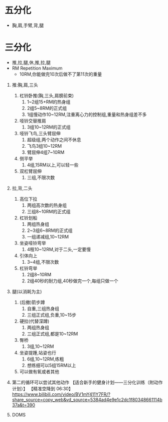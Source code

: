 # 五分化
- 胸,肩,手臂,背,腿
# 三分化
- 推,拉,腿,休,推,拉,腿
- RM Repetition Maximum
    - 10RM,你能做完10次后做不了第11次的重量
1. 推:胸,肩,三头
    1. 杠铃卧推(胸,三头,肩膀前束)
        1. 1~2组15+RM的热身组
        2. 2组5~8RM的正式组
        3. 1组慢动作10~12RM,注重离心力的控制组,重量和热身组差不多
    2. 哑铃交替推肩
        1. 3组10~12RM的正式组
    3. 哑铃飞鸟,三头臂屈伸
        1. 超级组,两个动作之间不休息
        2. 飞鸟3组10~12RM
        3. 臂屈伸4组7~10RM
    4. 侧平举
        1. 4组,15RM以上,可以轻一些
    5. 双杠臂屈伸
        1. 三组,不限次数
2. 拉,背,二头
    1. 高位下拉
        1. 两组高次数的热身组
        2. 三组8~10RM的正式组
    2. 杠铃划船
        1. 两组热身组
        2. 2~3组6~8RM的正式组
        3. 一组递减组,10~12RM
    3. 坐姿哑铃弯举
        1. 4租10~12RM,对于二头,一定要慢
    4. 引体向上
        1. 3~4组,不限次数
    5. 杠铃弯举
        1. 2组8~10RM
        2. 2组40秒的耐力组,40秒做完一个,每组只做一个
3. 腿(以消耗为主)
    1. (后撤)箭步蹲
        1. 自重,三组热身组
        2. 三组正式组,负重,10~15步
    2. 硬拉(代替深蹲)
        1. 两组热身组
        2. 三组正式组,都是10~12RM
    3. 臀桥
        1. 3组,10~12RM
    4. 坐姿提踵,站姿也行
        1. 6组,10~12RM,练粗
        2. 想练细可以5组15RM以上
    5. 可以做有氧或者其他

4. 第二的循环可以尝试其他动作
【适合新手的健身计划——三分化训练（附动作计划）】 【精准空降到 06:30】 https://www.bilibili.com/video/BV1mY411Y7FR/?share_source=copy_web&vd_source=5384ad4e9e1c2dc1f80348661114b37a&t=390

5. DOMS